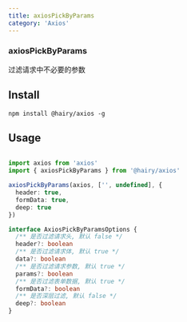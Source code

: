 ```yaml
---
title: axiosPickByParams
category: 'Axios'
---
```

### axiosPickByParams

过滤请求中不必要的参数

## Install

`npm install @hairy/axios -g`

## Usage

~~~typescript

import axios from 'axios'
import { axiosPickByParams } from '@hairy/axios'

axiosPickByParams(axios, ['', undefined], {
  header: true,
  formData: true,
  deep: true
})

~~~

~~~typescript
interface AxiosPickByParamsOptions {
  /** 是否过滤请求头, 默认 false */
  header?: boolean
  /** 是否过滤请求体, 默认 true */
  data?: boolean
  /** 是否过滤请求参数, 默认 true */
  params?: boolean
  /** 是否过滤表单数据, 默认 true */
  formData?: boolean
  /** 是否深层过滤, 默认 false */
  deep?: boolean
}
~~~